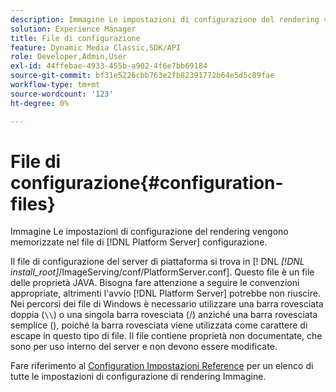 ```yaml
---
description: Immagine Le impostazioni di configurazione del rendering vengono memorizzate nel file di [!DNL Platform Server] configurazione.
solution: Experience Manager
title: File di configurazione
feature: Dynamic Media Classic,SDK/API
role: Developer,Admin,User
exl-id: 44ffebae-4933-455b-a902-4f6e7bb69184
source-git-commit: bf31e5226cbb763e2fb82391772b64e5d5c89fae
workflow-type: tm+mt
source-wordcount: '123'
ht-degree: 0%

---
```


# File di configurazione{#configuration-files}

Immagine Le impostazioni di configurazione del rendering vengono memorizzate nel file di [!DNL Platform Server] configurazione.

Il file di configurazione del server di piattaforma si trova in [! DNL *[!DNL install_root]*/ImageServing/conf/PlatformServer.conf]. Questo file è un file delle proprietà JAVA. Bisogna fare attenzione a seguire le convenzioni appropriate, altrimenti l&#39;avvio [!DNL Platform Server] potrebbe non riuscire. Nei percorsi dei file di Windows è necessario utilizzare una barra rovesciata doppia (`\\`) o una singola barra rovesciata (/) anziché una barra rovesciata semplice (\), poiché la barra rovesciata viene utilizzata come carattere di escape in questo tipo di file. Il file contiene proprietà non documentate, che sono per uso interno del server e non devono essere modificate.

Fare riferimento al [Configuration Impostazioni Reference](../../../../../ir-api/server-admin/image-rendering-api-ref/c-ir-server-administration/c-ir-configuration-settings-reference/c-ir-configuration-settings-reference.md#concept-6947a512d4c94e9fb8a71b80243fee81) per un elenco di tutte le impostazioni di configurazione di rendering Immagine.
